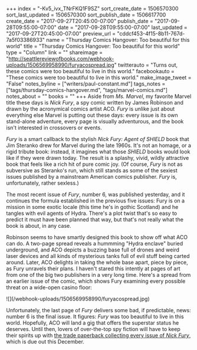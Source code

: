 +++
index = "-Kv5_ivx_TNrFKQ1F9SZ"
sort_create_date = 1506570300
sort_last_updated = 1506570300
sort_publish_date = 1506617700
create_date = "2017-09-27T20:45:00-07:00"
publish_date = "2017-09-28T09:55:00-07:00"
date = "2017-09-28T09:55:00-07:00"
last_updated = "2017-09-27T20:45:00-07:00"
preview_url = "cddcf453-4f15-8b11-767d-7a5f03386933"
name = "Thursday Comics Hangover: Too beautiful for this world"
title = "Thursday Comics Hangover: Too beautiful for this world"
type = "Column"
link = ""
shareimage = "http://seattlereviewofbooks.com/webhook-uploads/1506569958990/furyacospread.jpg"
twitterauto = "Turns out, these comics were too beautiful to live in this world."
facebookauto = "These comics were too beautiful to live in this world."
make_image_tweet = "False"
notes_byline = ["writers/paul-constant.md"]
tags_notes = ["tags/thursday-comics-hangover.md", "tags/marvel-comics.md"]
notes_about = ""
books = ""
+++
Aside from *Ms. Marvel*, my favorite Marvel title these days is *Nick Fury*, a spy comic written by James Robinson and drawn by the acronymical comics artist ACO. *Fury* is unlike just about everything else Marvel is putting out these days: every issue is its own stand-alone adventure, every page is visually adventurous, and the book isn't interested in crossovers or events.

*Fury* is a smart callback to the stylish *Nick Fury: Agent of SHIELD* book that Jim Steranko drew for Marvel during the late 1960s. It's not an homage, or a rigid tribute book: instead, it imagines what those *SHIELD* books would look like if they were drawn today. The result is a splashy, vivid, wildly attractive book that feels like a rich hit of pure comic joy. (Of course, *Fury* is not as subversive as Steranko's run, which still stands as some of the sexiest issues published by a mainstream American comics publisher. *Fury* is, unfortunately, rather sexless.)

The most recent issue of *Fury*, number 6, was published yesterday, and it continues the formula established in the previous five issues: Fury is on a mission in some exotic locale (this time he's in gothic Scotland) and he tangles with evil agents of Hydra. There's a plot twist that's so easy to predict it must have been planned that way, but that's not really what the book is about, in any case. 

Robinson seems to have smartly designed this book to show off what ACO can do. A two-page spread reveals a hummming "Hydra enclave" buried underground, and ACO depicts a buzzing base full of drones and weird laser devices and all kinds of mysterious tanks full of evil stuff being carted around. Later, ACO delights in taking the whole base apart, piece by piece, as Fury unravels their plans. I haven't stared this intently at pages of art from one of the big two publishers in a very long time. Here's a spread from an earlier issue of the comic, which shows Fury examining every possible threat on a wide-open casino floor:

<p class="image">![](/webhook-uploads/1506569958990/furyacospread.jpg)</p>

Unfortunately, the last page of *Fury* delivers some bad, if predictable, news: number 6 is the final issue. It figures: *Fury* was too beautiful to live in this world. Hopefully, ACO will land a gig that offers the superstar status he deserves. Until then, lovers of over-the-top spy fiction will have to keep their spirits up with [the trade paperback collecting every issue of *Nick Fury*](https://www.indiebound.org/book/9781302904869), which is due out this December.